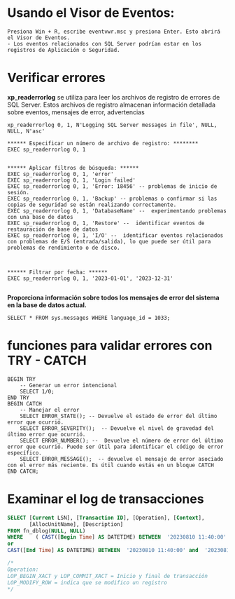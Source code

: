 


# Usando el Visor de Eventos:
```
Presiona Win + R, escribe eventvwr.msc y presiona Enter. Esto abrirá el Visor de Eventos.
- Los eventos relacionados con SQL Server podrían estar en los registros de Aplicación o Seguridad.
```

# Verificar errores
**xp_readerrorlog** se utiliza para leer los archivos de registro de errores de SQL Server. Estos archivos de registro almacenan información detallada sobre eventos, mensajes de error, advertencias
```
xp_readerrorlog 0, 1, N'Logging SQL Server messages in file', NULL, NULL, N'asc'

****** Especificar un número de archivo de registro: ********
EXEC sp_readerrorlog 0, 1


****** Aplicar filtros de búsqueda: ******
EXEC sp_readerrorlog 0, 1, 'error'
EXEC sp_readerrorlog 0, 1, 'Login failed'
EXEC sp_readerrorlog 0, 1, 'Error: 18456' -- problemas de inicio de sesión.
EXEC sp_readerrorlog 0, 1, 'Backup' -- problemas o confirmar si las copias de seguridad se están realizando correctamente. 
EXEC sp_readerrorlog 0, 1, 'DatabaseName' --  experimentando problemas con una base de datos  
EXEC sp_readerrorlog 0, 1, 'Restore' --  identificar eventos de restauración de base de datos
EXEC sp_readerrorlog 0, 1, 'I/O' --  identificar eventos relacionados con problemas de E/S (entrada/salida), lo que puede ser útil para problemas de rendimiento o de disco.



****** Filtrar por fecha: ****** 
EXEC sp_readerrorlog 0, 1, '2023-01-01', '2023-12-31'


```



**Proporciona información sobre todos los mensajes de error del sistema en la base de datos actual.**
```
SELECT * FROM sys.messages WHERE language_id = 1033;
```

# funciones para validar errores  con TRY  - CATCH

```
BEGIN TRY
    -- Generar un error intencional
    SELECT 1/0;
END TRY
BEGIN CATCH
    -- Manejar el error
    SELECT ERROR_STATE(); -- Devuelve el estado de error del último error que ocurrió. 
    SELECT ERROR_SEVERITY();  -- Devuelve el nivel de gravedad del último error que ocurrió. 
    SELECT ERROR_NUMBER(); --  Devuelve el número de error del último error que ocurrió. Puede ser útil para identificar el código de error específico.
    SELECT ERROR_MESSAGE();  -- devuelve el mensaje de error asociado con el error más reciente. Es útil cuando estás en un bloque CATCH 
END CATCH;
```

# Examinar el log de transacciones
```SQL
SELECT [Current LSN], [Transaction ID], [Operation], [Context],
       [AllocUnitName], [Description]
FROM fn_dblog(NULL, NULL)
WHERE    ( CAST([Begin Time] AS DATETIME) BETWEEN  '20230810 11:40:00' and  '20230810 11:45:00' )
or  
CAST([End Time] AS DATETIME) BETWEEN  '20230810 11:40:00' and  '20230810 11:45:00'

/*
Operation: 
LOP_BEGIN_XACT y LOP_COMMIT_XACT = Inicio y final de transacción
LOP_MODIFY_ROW = indica que se modifico un registro 
*/

```
